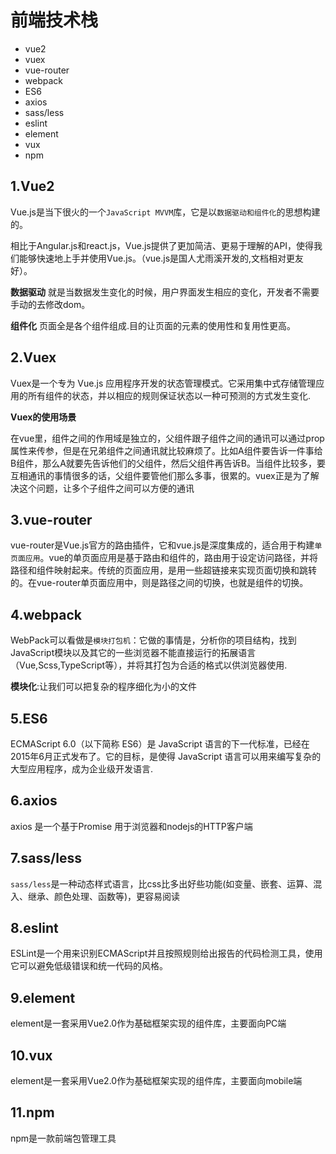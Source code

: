 # 前端技术栈

- vue2
- vuex
- vue-router
- webpack
- ES6
- axios
- sass/less
- eslint
- element
- vux
- npm

## 1.Vue2

Vue.js是当下很火的一个`JavaScript MVVM`库，它是以`数据驱动和组件化`的思想构建的。

相比于Angular.js和react.js，Vue.js提供了更加简洁、更易于理解的API，使得我们能够快速地上手并使用Vue.js。（vue.js是国人尤雨溪开发的,文档相对更友好）。

**数据驱动** 就是当数据发生变化的时候，用户界面发生相应的变化，开发者不需要手动的去修改dom。

**组件化** 页面全是各个组件组成.目的让页面的元素的使用性和复用性更高。

## 2.Vuex

Vuex是一个专为 Vue.js 应用程序开发的状态管理模式。它采用集中式存储管理应用的所有组件的状态，并以相应的规则保证状态以一种可预测的方式发生变化.

**Vuex的使用场景**

在vue里，组件之间的作用域是独立的，父组件跟子组件之间的通讯可以通过prop属性来传参，但是在兄弟组件之间通讯就比较麻烦了。比如A组件要告诉一件事给B组件，那么A就要先告诉他们的父组件，然后父组件再告诉B。当组件比较多，要互相通讯的事情很多的话，父组件要管他们那么多事，很累的。vuex正是为了解决这个问题，让多个子组件之间可以方便的通讯

## 3.vue-router

vue-router是Vue.js官方的路由插件，它和vue.js是深度集成的，适合用于构建`单页面应用`。vue的单页面应用是基于路由和组件的，路由用于设定访问路径，并将路径和组件映射起来。传统的页面应用，是用一些超链接来实现页面切换和跳转的。在vue-router单页面应用中，则是路径之间的切换，也就是组件的切换。

## 4.webpack

WebPack可以看做是`模块打包机`：它做的事情是，分析你的项目结构，找到JavaScript模块以及其它的一些浏览器不能直接运行的拓展语言（Vue,Scss,TypeScript等），并将其打包为合适的格式以供浏览器使用.

**模块化**:让我们可以把复杂的程序细化为小的文件

## 5.ES6

ECMAScript 6.0（以下简称 ES6）是 JavaScript 语言的下一代标准，已经在2015年6月正式发布了。它的目标，是使得 JavaScript 语言可以用来编写复杂的大型应用程序，成为企业级开发语言.

## 6.axios

axios 是一个基于Promise 用于浏览器和nodejs的HTTP客户端

## 7.sass/less

`sass/less`是一种动态样式语言，比css比多出好些功能(如变量、嵌套、运算、混入、继承、颜色处理、函数等)，更容易阅读

## 8.eslint

ESLint是一个用来识别ECMAScript并且按照规则给出报告的代码检测工具，使用它可以避免低级错误和统一代码的风格。

## 9.element

element是一套采用Vue2.0作为基础框架实现的组件库，主要面向PC端

## 10.vux

element是一套采用Vue2.0作为基础框架实现的组件库，主要面向mobile端

## 11.npm

npm是一款前端包管理工具
